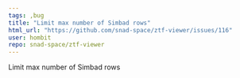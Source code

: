 ```yaml
---
tags: ,bug
title: "Limit max number of Simbad rows"
html_url: "https://github.com/snad-space/ztf-viewer/issues/116"
user: hombit
repo: snad-space/ztf-viewer
---
```


Limit max number of Simbad rows